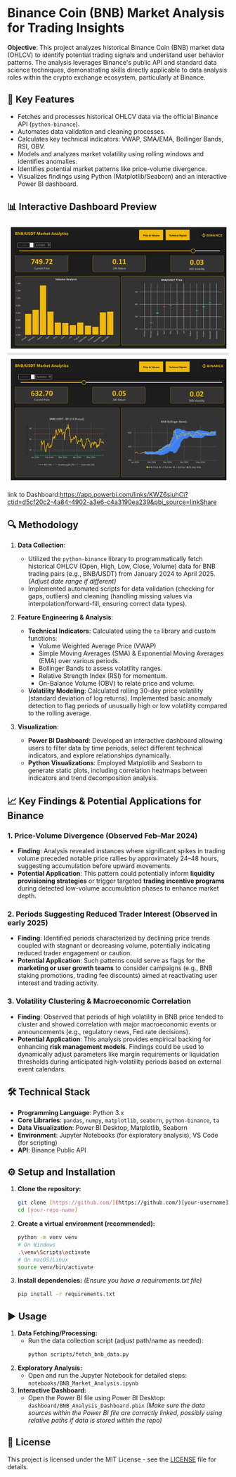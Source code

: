 # Binance Coin (BNB) Market Analysis for Trading Insights

**Objective**: This project analyzes historical Binance Coin (BNB) market data (OHLCV) to identify potential trading signals and understand user behavior patterns. The analysis leverages Binance's public API and standard data science techniques, demonstrating skills directly applicable to data analysis roles within the crypto exchange ecosystem, particularly at Binance.

## 🚀 Key Features

* Fetches and processes historical OHLCV data via the official Binance API (`python-binance`).
* Automates data validation and cleaning processes.
* Calculates key technical indicators: VWAP, SMA/EMA, Bollinger Bands, RSI, OBV.
* Models and analyzes market volatility using rolling windows and identifies anomalies.
* Identifies potential market patterns like price-volume divergence.
* Visualizes findings using Python (Matplotlib/Seaborn) and an interactive Power BI dashboard.

## 📊 Interactive Dashboard Preview

![Power BI Dashboard Preview](data/processed/image.png)

link to Dashboard:https://app.powerbi.com/links/KWZ6sjuhCi?ctid=d5cf20c2-4a84-4902-a3e6-c4a3190ea239&pbi_source=linkShare

## 🔍 Methodology

1.  **Data Collection**:
    * Utilized the `python-binance` library to programmatically fetch historical OHLCV (Open, High, Low, Close, Volume) data for BNB trading pairs (e.g., BNB/USDT) from January 2024 to April 2025. *(Adjust date range if different)*
    * Implemented automated scripts for data validation (checking for gaps, outliers) and cleaning (handling missing values via interpolation/forward-fill, ensuring correct data types).

2.  **Feature Engineering & Analysis**:
    * **Technical Indicators**: Calculated using the `ta` library and custom functions:
        * Volume Weighted Average Price (VWAP)
        * Simple Moving Averages (SMA) & Exponential Moving Averages (EMA) over various periods.
        * Bollinger Bands to assess volatility ranges.
        * Relative Strength Index (RSI) for momentum.
        * On-Balance Volume (OBV) to relate price and volume.
    * **Volatility Modeling**: Calculated rolling 30-day price volatility (standard deviation of log returns). Implemented basic anomaly detection to flag periods of unusually high or low volatility compared to the rolling average.

3.  **Visualization**:
    * **Power BI Dashboard**: Developed an interactive dashboard allowing users to filter data by time periods, select different technical indicators, and explore relationships dynamically.
    * **Python Visualizations**: Employed Matplotlib and Seaborn to generate static plots, including correlation heatmaps between indicators and trend decomposition analysis.

## 📈 Key Findings & Potential Applications for Binance

### 1. Price-Volume Divergence (Observed Feb–Mar 2024)
* **Finding**: Analysis revealed instances where significant spikes in trading volume preceded notable price rallies by approximately 24–48 hours, suggesting accumulation before upward movements.
* **Potential Application**: This pattern could potentially inform **liquidity provisioning strategies** or trigger targeted **trading incentive programs** during detected low-volume accumulation phases to enhance market depth.

### 2. Periods Suggesting Reduced Trader Interest (Observed in early 2025)
* **Finding**: Identified periods characterized by declining price trends coupled with stagnant or decreasing volume, potentially indicating reduced trader engagement or caution.
* **Potential Application**: Such patterns could serve as flags for the **marketing or user growth teams** to consider campaigns (e.g., BNB staking promotions, trading fee discounts) aimed at reactivating user interest and trading activity.

### 3. Volatility Clustering & Macroeconomic Correlation
* **Finding**: Observed that periods of high volatility in BNB price tended to cluster and showed correlation with major macroeconomic events or announcements (e.g., regulatory news, Fed rate decisions).
* **Potential Application**: This analysis provides empirical backing for enhancing **risk management models**. Findings could be used to dynamically adjust parameters like margin requirements or liquidation thresholds during anticipated high-volatility periods based on external event calendars.

## 🛠️ Technical Stack

* **Programming Language**: Python 3.x
* **Core Libraries**: `pandas`, `numpy`, `matplotlib`, `seaborn`, `python-binance`, `ta`
* **Data Visualization**: Power BI Desktop, Matplotlib, Seaborn
* **Environment**: Jupyter Notebooks (for exploratory analysis), VS Code (for scripting)
* **API**: Binance Public API

## ⚙️ Setup and Installation

1.  **Clone the repository:**
    ```bash
    git clone [https://github.com/](https://github.com/)[your-username]/[your-repo-name].git
    cd [your-repo-name]
    ```
2.  **Create a virtual environment (recommended):**
    ```bash
    python -m venv venv
    # On Windows
    .\venv\Scripts\activate
    # On macOS/Linux
    source venv/bin/activate
    ```
3.  **Install dependencies:**
    *(Ensure you have a requirements.txt file)*
    ```bash
    pip install -r requirements.txt
    ```

## ▶️ Usage

1.  **Data Fetching/Processing:**
    * Run the data collection script (adjust path/name as needed):
        ```bash
        python scripts/fetch_bnb_data.py
        ```
2.  **Exploratory Analysis:**
    * Open and run the Jupyter Notebook for detailed steps:
        `notebooks/BNB_Market_Analysis.ipynb`
3.  **Interactive Dashboard:**
    * Open the Power BI file using Power BI Desktop:
        `dashboard/BNB_Analysis_Dashboard.pbix`
    *(Make sure the data sources within the Power BI file are correctly linked, possibly using relative paths if data is stored within the repo)*


## 📄 License

This project is licensed under the MIT License - see the [LICENSE](LICENSE) file for details.
